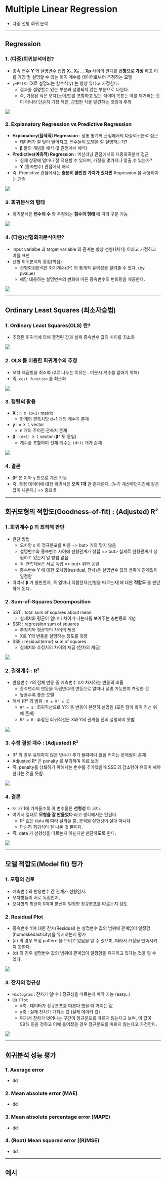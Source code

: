# Multiple Linear Regression
  - 다중 선형 회귀 분석

---

## Regression
  ### 1. (다중)회귀분석이란?
  - 종속 변수 __Y__ 와 설명변수 집합 __X₁, X₂ ... Xp__ 사이의 관계를 __선형으로 가정__ 하고 이를 가장 잘 설명할 수 있는 회귀 계수를 데이터로부터 추정하는 모델
  - `y=F*(X)` (X로 설명되는 함수식 y) 는 항상 있다고 가정한다.
    - 결과를 설명할수 있는 부분과 설명되지 않는 부분으로 나뉜다.
    - 즉, 가정된 식은 오차(노이즈)를 포함하고 있는 식이며  목표는 이를 제거하는 것이 아니라 단순히 가장 적은, 근접한 식을 발견하는 것임에 주의

  ![](https://github.com/Lee-KyungSeok/MultivariateDataAnalysis-Study/blob/master/MultipleLinearRegression/picture/regression.png)

  ### 2. Explanatory Regression vs Predictive Regression
  - __Explanatory(탐색적) Regression__ : 정통 통계학 관점에서의 다중회귀분석 접근
    - 데이터가 잘 맞아 떨어지고, 변수들이 모델을 잘 설명하는가?
    - __β__ 들의 개념을 해석 (β 관점에서 해석)
  - __Predictive(예측적) Regression__ : 머신러닝 관점에서의 다중회귀분석 접근
    - 실제 상황에 얼마나 잘 적용할 수 있으며, 가정을 몇가지나 맞출 수 있는가?
    - __Y__ (종속변수) 관점에서 해석
  - 즉, Predictive 관점에서는 __충분히 쓸만한 가치가 있다면__ Regression 을 사용하자는 관점

  ![](https://github.com/Lee-KyungSeok/MultivariateDataAnalysis-Study/blob/master/MultipleLinearRegression/picture/regression2.png)

  ### 3. 회귀분석의 형태
  - 회귀분석은 __변수의 수__ 와 추정되는 __함수의 형태__ 에 따라 구분 가능

  ![](https://github.com/Lee-KyungSeok/MultivariateDataAnalysis-Study/blob/master/MultipleLinearRegression/picture/regression3.png)

  ### 4. (다중)선형회귀분석이란?
  - Input varialbe 과 target variable 의 관계는 항상 선형(1차식) 이라고 가정하고 이를 표현
  - 선형 회귀분석의 장점(핵심)
    - 선형회귀분석은 회기계수(β^) 의 통계적 유의성을 알려줄 수 있다. (by pvalue)
    - 해당 대응하는 설명변수의 변화에 따른 종속변수의 변화량을 제공한다.

  ![](https://github.com/Lee-KyungSeok/MultivariateDataAnalysis-Study/blob/master/MultipleLinearRegression/picture/regression4.png)

---

## Ordinary Least Squares (최소자승법)
  ### 1. Ordinary Least Squares(OLS) 란?
  - 추정된 회귀식에 의해 결정된 값과 실제 종속변수 값의 차이를 최소화

  ![](https://github.com/Lee-KyungSeok/MultivariateDataAnalysis-Study/blob/master/MultipleLinearRegression/picture/ols.png)

  ### 2. OLS 를 이용한 회귀계수의 추정
  - 오차 제곱항을 최소화 (2로 나누는 이유는.. 미분시 계수를 없애기 위해)
  - 즉, `cost function` 을 최소화

  ![](https://github.com/Lee-KyungSeok/MultivariateDataAnalysis-Study/blob/master/MultipleLinearRegression/picture/ols2.png)

  ### 3. 행렬의 활용
  - __X__ : `n X (d+1)` matrix
    - 한개의 관측치당 d+1 개의 계수가 존재
  - __y__ : `n X 1` vector
    - n 개의 주어진 관측치 존재
  - __β__ : `(d+1) X 1` vector (__β^__ 도 동일)
    - 계수를 포함하여 전체 계수는 `(d+1)` 개가 존재

  ![](https://github.com/Lee-KyungSeok/MultivariateDataAnalysis-Study/blob/master/MultipleLinearRegression/picture/ols3.png)

  ### 4. 결론
  - __β^__ 은 X 와 y 만으로 계산 가능
  - 즉, 특정 데이터에 대한 회귀식은 __오직 1개__ 만 존재한다. (누가 계산하던지간에 같은 값이 나온다.) => 중요!!!

---

## 회귀모형의 적합도(Goodness-of-fit) : (Adjusted) R²
  ### 1. 회귀계수 __β__ 의 최적해 판단
  - 판단 방법
    - 오차항 ε 이 정규분포를 따름 => but> 거의 맞지 않음
    - 설명변수와 종속변수 사이에 선형관계가 성립 => but> 실제로 선형관계가 성립하고 있는지 알 방법 없음
    - 각 관측치들은 서로 독립 => but> 위와 동일
    - 종속변수 Y 에 대한 오차항(residual, 잔차)은 설명변수 값의 범위에 관계없이 일정함
  - 따라서 __β__ 가 쓸만한지, 즉 얼마나 적합한지(선형을 따르는지)에 대한 __적합도__ 를 판단하게 된다.

  ### 2. Sum-of-Squares Decomposition
  - SST : total sum of squares about mean
    - 실제치와 평균이 얼마나 차이가 나는지를 보여주는 총변동의 개념
  - SSR : regression sum of squares
    - 추정치와 평균과의 차이의 제곱
    - X로 Y의 변동을 설명하는 정도를 측정
  - SSE : residual(error) sum of squares
    - 실제치와 추정치의 차이의 제곱 (잔차의 제곱)

  ![](https://github.com/Lee-KyungSeok/MultivariateDataAnalysis-Study/blob/master/MultipleLinearRegression/picture/gof.png)

  ### 2. 결정계수 : R²
  - 반응변수 `Y`의 전체 변동 중 예측변수 `X`가 차지하는 변동의 비율
    - 종속변수의 변동을 독립변수의 변동으로 얼마나 설명 가능한지 측정한 것
    - 높을수록 좋은 모델
  - 해석 (R² 의 범위 : `0 ≤ R² ≤ 1`)
    - `R² = 1` : 회귀직선으로 Y의 총 변동이 완전히 설명됨 (모든 점이 회귀 직선 위에 존재)
    - `R² = 0` : 추정된 회귀직선은 X와 Y의 관계를 전혀 설명하지 못함

  ![](https://github.com/Lee-KyungSeok/MultivariateDataAnalysis-Study/blob/master/MultipleLinearRegression/picture/gof2.png)

  ### 3. 수정 결정 계수 : (Adjusted) R²
  - R² 의 경우 유의하지 않은 변수가 추가 될때마다 점점 커지는 문제점이 존재
  - Adjusted R² 은 penalty 를 부과하여 이르 보정
  - 즉, penalty를 상쇄하기 위해서는 변수를 추가했을때 SSE 의 감소량이 유의미 해야 한다는 것을 뜻함.

  ![](https://github.com/Lee-KyungSeok/MultivariateDataAnalysis-Study/blob/master/MultipleLinearRegression/picture/gof3.png)

  ### 4. 결론
  - `R²` 가 1에 가까울수록 이 변수들은 __선형성__ 이 크다.
  - 여기서 절대로 __모형을 잘 만들었다__ 라고 생각해서는 안된다.
    - R² 값은 data 에 따라 달라질 뿐, 분석을 잘한것이 절대 아니다.
    - 단순히 회귀식이 잘 나온 것 뿐이다.
  - 즉, data 가 선형성을 따르는지 아닌지만 판단하도록 한다.

  ![](https://github.com/Lee-KyungSeok/MultivariateDataAnalysis-Study/blob/master/MultipleLinearRegression/picture/gof4.png)

---

## 모델 적합도(Model fit) 평가
  ### 1. 모형의 검토
  - 예측변수와 반응변수 간 관계가 선형인지.
  - 오차항들이 서로 독립인지,
  - 오차항의 평균이 0이며 분산이 일정한 정규분포를 따르는지 검토

  ### 2. Residual Plot
  - 종속변수 Y에 대한 잔차(Residual) 는 설명변수 값의 범위에 관계없이 일정함(homoskedasticity)을 유지하는지 평가
  - (a) 의 경우 특정 pattern 을 보이고 있음을 알 수 있으며, 따라서 가정을 만족시키지 못한다.
  - (d) 의 경우 설명변수 값의 범위에 관계없이 일정함을 유지하고 있다는 것을 알 수 있다.

  ![](https://github.com/Lee-KyungSeok/MultivariateDataAnalysis-Study/blob/master/MultipleLinearRegression/picture/model.png)

  ### 3. 잔차의 정규성
  - `Histogram` : 잔차가 얼마나 정규성을 따르는지 파악 가능 (easy..)
  - `QQ Plot`
    - x축 : 데이터가 정규분포를 따른다 했을 때 가지는 값
    - y축 : 실제 잔차가 가지는 값 (실제 데이터 값)
    - 여기서 잔차가 벗어나는 구간이 정규분포를 따르지 않는다고 보며, 이 값이 99% 등을 정하고 이에 틀어졌을 경우 정규분포를 따르지 않는다고 가정한다.

  ![](https://github.com/Lee-KyungSeok/MultivariateDataAnalysis-Study/blob/master/MultipleLinearRegression/picture/model2.png)

---

## 회귀분석 성능 평가
  ### 1. Average error
  - dd

  ### 2. Mean absolute error (MAE)
  - dd

  ### 3. Mean absolute percentage error (MAPE)
  - dd

  ### 4. (Root) Mean squared error ((R)MSE)
  - dd

---

## 예시
